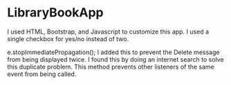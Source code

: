 # LibraryBookApp

I used HTML, Bootstrap, and Javascript to customize this app. I used a single checkbox for yes/no instead of two.


e.stopImmediatePropagation(); I added this to prevent the Delete message from being displayed twice. I found this by doing an internet search to solve this duplicate problem. This method prevents other listeners of the same event from being called.
